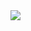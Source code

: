<img align="left" src="https://github-readme-stats.vercel.app/api?username=reydarb&&layout=compact&count_private=true&show_icons=true&hide_border=true&include_all_commits=true"/>
